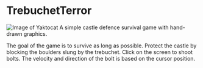 # TrebuchetTerror
![Image of Yaktocat](https://teemuli.github.com/images/TTtitleImage.png)
A simple castle defence survival game with hand-drawn graphics.

The goal of the game is to survive as long as possible. Protect the castle by blocking the boulders slung by the trebuchet.
Click on the screen to shoot bolts. The velocity and direction of the bolt is based on the cursor position.
